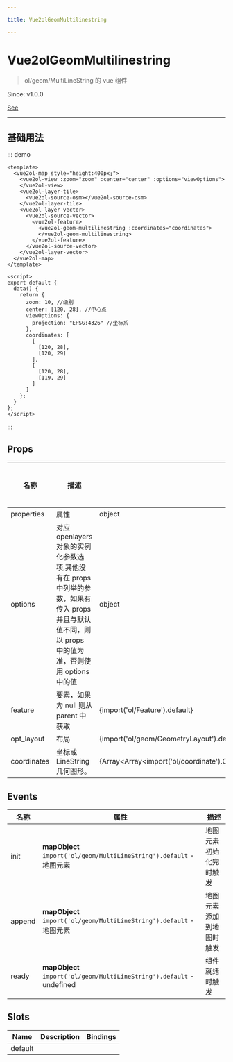 ```yaml
---

title: Vue2olGeomMultilinestring

---
```


# Vue2olGeomMultilinestring

> ol/geom/MultiLineString 的 vue 组件

Since: v1.0.0

[See](https://openlayers.org/en/latest/apidoc/module-ol_geom_MultiLineString-MultiLineString.html)

---

## 基础用法

::: demo

```vue
<template>
  <vue2ol-map style="height:400px;">
    <vue2ol-view :zoom="zoom" :center="center" :options="viewOptions">
    </vue2ol-view>
    <vue2ol-layer-tile>
      <vue2ol-source-osm></vue2ol-source-osm>
    </vue2ol-layer-tile>
    <vue2ol-layer-vector>
      <vue2ol-source-vector>
        <vue2ol-feature>
          <vue2ol-geom-multilinestring :coordinates="coordinates">
          </vue2ol-geom-multilinestring>
        </vue2ol-feature>
      </vue2ol-source-vector>
    </vue2ol-layer-vector>
  </vue2ol-map>
</template>

<script>
export default {
  data() {
    return {
      zoom: 10, //级别
      center: [120, 28], //中心点
      viewOptions: {
        projection: "EPSG:4326" //坐标系
      },
      coordinates: [
        [
          [120, 28],
          [120, 29]
        ],
        [
          [120, 28],
          [119, 29]
        ]
      ]
    };
  }
};
</script>
```

:::

## Props

| 名称        | 描述                                                                                                                                                  | 类型                                                                                     | 取值范围 | 默认值 |
| ----------- | ----------------------------------------------------------------------------------------------------------------------------------------------------- | ---------------------------------------------------------------------------------------- | -------- | ------ |
| properties  | 属性                                                                                                                                                  | object                                                                                   | -        |        |
| options     | 对应 openlayers 对象的实例化参数选项,其他没有在 props 中列举的参数，如果有传入 props 并且与默认值不同，则以 props 中的值为准，否则使用 options 中的值 | object                                                                                   | -        |        |
| feature     | 要素，如果为 null 则从 parent 中获取                                                                                                                  | {import('ol/Feature').default}                                                           | -        |        |
| opt_layout  | 布局                                                                                                                                                  | {import('ol/geom/GeometryLayout').default}                                               | -        |        |
| coordinates | 坐标或 LineString 几何图形。                                                                                                                          | {Array<Array<import('ol/coordinate').Coordinate>\|import('ol/geom/LineString').default>} | -        |        |

## Events

| 名称   | 属性                                                                  | 描述                     |
| ------ | --------------------------------------------------------------------- | ------------------------ |
| init   | **mapObject** `import('ol/geom/MultiLineString').default` - 地图元素  | 地图元素初始化完时触发   |
| append | **mapObject** `import('ol/geom/MultiLineString').default` - 地图元素  | 地图元素添加到地图时触发 |
| ready  | **mapObject** `import('ol/geom/MultiLineString').default` - undefined | 组件就绪时触发           |

## Slots

| Name    | Description | Bindings |
| ------- | ----------- | -------- |
| default |             |          |
